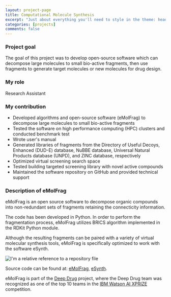 ```yaml
---
layout: project-page
title: Computational Molecule Synthesis
excerpt: "Just about everything you'll need to style in the theme: headings, paragraphs, blockquotes, tables, code blocks, and more."
categories: [projects]
comments: false
---
```


### Project goal
The goal of this project was to develop open-source software which can decompose large molecules to small bio-active fragments, then use fragments to generate target molecules or new molecules for drug design.

### My role
Research Assistant

### My contribution

* Developed algorithms and open-source software (eMolFrag) to decompose large molecules to small bio-active fragments
* Tested the software on high performance computing (HPC) clusters and conducted benchmark test
* Wrote user's manual
* Generated libraries of fragments from the Directory of Useful Decoys, Enhanced (DUD-E) database, NuBBE database, Universal Natural Products database (UNPD), and ZINC database, respectively
* Optimized virtual screening search space
* Tested building targeted screening library with novel active compounds
* Maintained the software repository on GitHub and provided technical support

### Description of eMolFrag

eMolFrag is an open source software to decompose organic compounds into non-redundant sets of fragments retaining the connecticity information.

The code has been developed in Python. In order to perform the fragmentation process, eMolFrag utilizes BRICS algorithm implemented in the RDKit Python module.

Although the resulting fragments can be paired with a variety of virtual molecular synthesis tools, eMolFrag is specifically optimized to work with the software eSynth.


![I'm a relative reference to a repository file](../../Pics/computational_molecule_synthesis/Abstract.png)

Source code can be found at: [eMolFrag](https://github.com/liutairan/eMolFrag), [eSynth](https://github.com/liutairan/eSynth).

eMolFrag is part of the [Deep Drug](https://www.deepdrug.org/) project, where the Deep Drug team was recognized as one of the top 10 teams in the [IBM Watson AI XPRIZE](https://www.xprize.org/articles/30-teams-advance-in-5m-ibm-watson-ai-xprize) competition.
